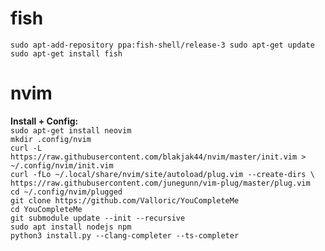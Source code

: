 # fish
``sudo apt-add-repository ppa:fish-shell/release-3
sudo apt-get update
sudo apt-get install fish``

# nvim

<b>Install + Config:</b><br>
``sudo apt-get install neovim``<br>
``mkdir .config/nvim``<br>
``curl -L https://raw.githubusercontent.com/blakjak44/nvim/master/init.vim > ~/.config/nvim/init.vim``<br>
``curl -fLo ~/.local/share/nvim/site/autoload/plug.vim --create-dirs \
    https://raw.githubusercontent.com/junegunn/vim-plug/master/plug.vim``<br>
``cd ~/.config/nvim/plugged``<br>
``git clone https://github.com/Valloric/YouCompleteMe``<br>
``cd YouCompleteMe``<br>
``git submodule update --init --recursive``<br>
``sudo apt install nodejs npm``<br>
``python3 install.py --clang-completer --ts-completer``<br>
